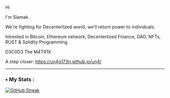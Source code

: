Hi 

I'm Siamak . 

We're fighting for Decenterlized world, we'll return power to individuals.

Intrested in Bitcoin, Ethereum network, Decenterlized Finance, DAO, NFTs, RUST & Solidity Programming. 

D3C0D3 The M4TR1X 

A step closer: https://un4g173n.github.io/un4/

---

### ▪️ My Stats :
[![GitHub Streak](http://github-readme-streak-stats.herokuapp.com?user=Un4G173N&theme=dark&background=000000)](https://git.io/streak-stats)












